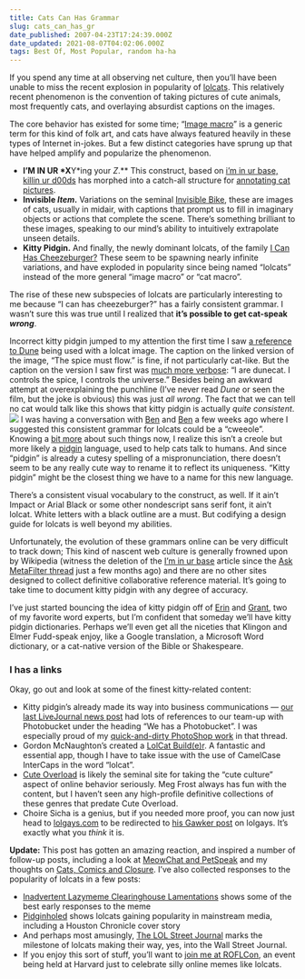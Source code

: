 ```yaml
---
title: Cats Can Has Grammar
slug: cats_can_has_gr
date_published: 2007-04-23T17:24:39.000Z
date_updated: 2021-08-07T04:02:06.000Z
tags: Best Of, Most Popular, random ha-ha
---
```


If you spend any time at all observing net culture, then you’ll have been unable to miss the recent explosion in popularity of [lolcats](http://en.wikipedia.org/wiki/Lolcat). This relatively recent phenomenon is the convention of taking pictures of cute animals, most frequently cats, and overlaying absurdist captions on the images.

The core behavior has existed for some time; “[Image macro](http://en.wikipedia.org/wiki/Image_macro)” is a generic term for this kind of folk art, and cats have always featured heavily in these types of Internet in-jokes. But a few distinct categories have sprung up that have helped amplify and popularize the phenomenon.

- **I’M IN UR *X**Y*ing your *Z*.** This construct, based on [i’m in ur base, killin ur d00ds](http://shackfaq.portax.net/?qid=89) has morphed into a catch-all structure for [annotating cat pictures](http://i24.photobucket.com/albums/c28/chantalemo/2af480fe50128bd2ec33bde5de69cacd.gif).
- **Invisible *Item*.** Variations on the seminal [Invisible Bike](http://www.flickr.com/search/?q=invisible%20bike&amp;w=all), these are images of cats, usually in midair, with captions that prompt us to fill in imaginary objects or actions that complete the scene. There’s something brilliant to these images, speaking to our mind’s ability to intuitively extrapolate unseen details.
- **Kitty Pidgin.** And finally, the newly dominant lolcats, of the family [I Can Has Cheezeburger?](http://icanhascheezburger.wordpress.com/) These seem to be spawning nearly infinite variations, and have exploded in popularity since being named “lolcats” instead of the more general “image macro” or “cat macro”.

The rise of these new subspecies of lolcats are particularly interesting to me because “I can has cheezeburger?” has a fairly consistent grammar. I wasn’t sure this was true until I realized that **it’s possible to get cat-speak *wrong***.

Incorrect kitty pidgin jumped to my attention the first time I saw [a reference to Dune](https://web.archive.org/web/20090201184317/http://icanhascheezburger.com:80/2007/02/07/the-spice-must-flow/) being used with a lolcat image. The caption on the linked version of the image, “The spice must flow.” is fine, if not particularly cat-like. But the caption on the version I saw first was [much more verbose](http://rev-jo.livejournal.com/132404.html): “I are dunecat. I controls the spice, I controls the universe.” Besides being an awkward attempt at overexplaining the punchline (I’ve never read *Dune* or seen the film, but the joke is obvious) this was just *all wrong*. The fact that we can tell no cat would talk like this shows that kitty pidgin is actually *quite consistent*.
![](__GHOST_URL__/content/images/2021/08/D527EF07-4234-4F76-BD7D-E6C12E86D54A.jpeg)
I was having a conversation with [Ben](http://en.wikipedia.org/wiki/Ben_Cerveny) and [Ben](http://btrott.vox.com/) a few weeks ago where I suggested this consistent grammar for lolcats could be a “cweeole”. Knowing a [bit more](http://www.dashes.com/anil/2007/04/22/pidgins_and_cre) about such things now, I realize this isn’t a creole but more likely a [pidgin](http://en.wikipedia.org/wiki/Pidgin) language, used to help cats talk to humans. And since “pidgin” is already a cutesy spelling of a mispronunciation, there doesn’t seem to be any really cute way to rename it to reflect its uniqueness. “Kitty pidgin” might be the closest thing we have to a name for this new language.

There’s a consistent visual vocabulary to the construct, as well. If it ain’t Impact or Arial Black or some other nondescript sans serif font, it ain’t lolcat. White letters with a black outline are a must. But codifying a design guide for lolcats is well beyond my abilities.

Unfortunately, the evolution of these grammars online can be very difficult to track down; This kind of nascent web culture is generally frowned upon by Wikipedia (witness the deletion of the [I’m in ur base](http://en.wikipedia.org/wiki/Im_in_ur_base_killin_ur_d00dz) article since the [Ask MetaFilter thread](http://ask.metafilter.com/47041/I-am-in-ur-webz-aksin-ur-questins) just a few months ago) and there are no other sites designed to collect definitive collaborative reference material. It’s going to take time to document kitty pidgin with any degree of accuracy.

I’ve just started bouncing the idea of kitty pidgin off of [Erin](http://en.wikipedia.org/wiki/Erin_McKean) and [Grant](http://www.doubletongued.org/), two of my favorite word experts, but I’m confident that someday we’ll have kitty pidgin dictionaries. Perhaps we’ll even get all the niceties that Klingon and Elmer Fudd-speak enjoy, like a Google translation, a Microsoft Word dictionary, or a cat-native version of the Bible or Shakespeare.

### I has a links

Okay, go out and look at some of the finest kitty-related content:

- Kitty pidgin’s already made its way into business communications — [our last LiveJournal news post](http://news.livejournal.com/98192.html) had lots of references to our team-up with Photobucket under the heading “We has a Photobucket”. I was especially proud of my [quick-and-dirty PhotoShop work](http://news.livejournal.com/98192.html?thread=44347024) in that thread.
- Gordon McNaughton’s created a [LolCat Build(e)r](http://kscakes.com/LolCats/). A fantastic and essential app, though I have to take issue with the use of CamelCase InterCaps in the word “lolcat”.
- [Cute Overload](http://www.cuteoverload.com/) is likely the seminal site for taking the “cute culture” aspect of online behavior seriously. Meg Frost always has fun with the content, but I haven’t seen any high-profile definitive collections of these genres that predate Cute Overload.
- Choire Sicha is a genius, but if you needed more proof, you can now just head to [lolgays.com](http://www.lolgays.com/) to be redirected to [his Gawker post](http://gawker.com/news/lolgays/lolgays-winning-in-yur-internets-254052.php) on lolgays. It’s exactly what you *think* it is.

**Update:** This post has gotten an amazing reaction, and inspired a number of follow-up posts, including a look at [MeowChat and PetSpeak](__GHOST_URL__/2007/04/25/meowchat_and_pe/) and my thoughts on [Cats, Comics and Closure](__GHOST_URL__/2007/04/30/cats_comics_and/). I’ve also collected responses to the popularity of lolcats in a few posts:

- [Inadvertent Lazymeme Clearinghouse Lamentations](__GHOST_URL__/2007/05/21/inadvertent_lazymeme_clearinghouse_lamentations/) shows some of the best early responses to the meme
- [Pidginholed](http://www.dashes.com/anil/2007/07/pidginholed.html) shows lolcats gaining popularity in mainstream media, including a Houston Chronicle cover story
- And perhaps most amusingly, [The LOL Street Journal](__GHOST_URL__/2007/08/26/the_lol_street_journal/) marks the milestone of lolcats making their way, yes, into the Wall Street Journal.
- If you enjoy this sort of stuff, you’ll want to [join me at ROFLCon](__GHOST_URL__/2007/11/26/serious_lols_come_to_roflcon/), an event being held at Harvard just to celebrate silly online memes like lolcats.
